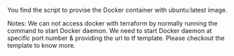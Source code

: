 You find the script to provise the Docker container with ubuntu:latest image.

Notes:
We can not access docker with terraform by normally running the command to start Docker daemon. We need to start Docker daemon at specific port number & providing the url to tf template. Please checkout the template to know more. 

